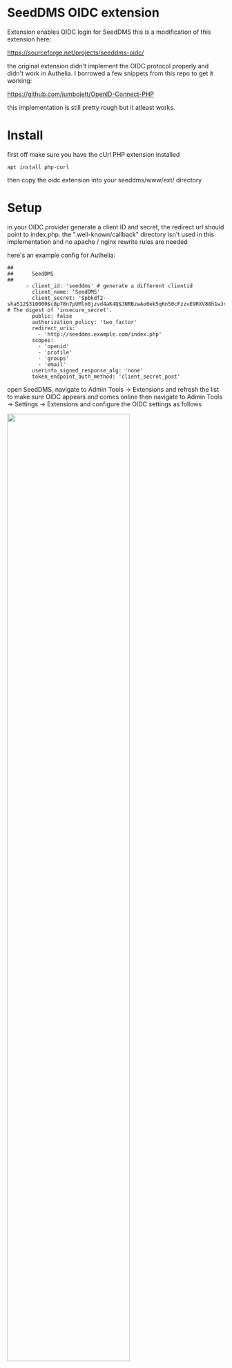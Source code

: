 # SeedDMS OIDC extension

Extension enables OIDC login for SeedDMS
this is a modification of this extension here:

https://sourceforge.net/projects/seeddms-oidc/

the original extension didn't implement the OIDC protocol properly and didn't work in Authelia. I borrowed a few snippets from this repo to get it working:

https://github.com/jumbojett/OpenID-Connect-PHP

this implementation is still pretty rough but it atleast works.

# Install
first off make sure you have the cUrl PHP extension installed

```
apt install php-curl
```

then copy the oidc extension into your seeddms/www/ext/ directory

# Setup
in your OIDC provider generate a client ID and secret, the redirect url should point to index.php. the ".well-known/callback" directory isn't used in this implementation and no apache / nginx rewrite rules are needed

here's an example config for Authelia:
```
##
##      SeedDMS
##
      - client_id: 'seeddms' # generate a different clientid
        client_name: 'SeedDMS'
        client_secret: '$pbkdf2-sha512$310000$c8p78n7pUMln0jzvd4aK4Q$JNRBzwAo0ek5qKn50cFzzvE9RXV88h1wJn5KGiHrD0YKtZaR/nCb2CJPOsKaPK0hjf.9yHxzQGZziziccp6Yng'  # The digest of 'insecure_secret'.
        public: false
        authorization_policy: 'two_factor'
        redirect_uris:
          - 'http://seeddms.example.com/index.php'
        scopes:
          - 'openid'
          - 'profile'
          - 'groups'
          - 'email'
        userinfo_signed_response_alg: 'none'
        token_endpoint_auth_method: 'client_secret_post'
```

open SeedDMS, navigate to Admin Tools -> Extensions and refresh the list to make sure OIDC appears and comes online
then navigate to Admin Tools -> Settings -> Extensions and configure the OIDC settings as follows

<img src="https://github.com/user-attachments/assets/965ec358-3dd9-49a1-abac-90f86083ab6f" width=75%>

# Notes
this will get you logged in. refer to the original OIDC extension for configuring role / group mappings. 

this implementation is extremely rough and skips basically all checksumming / security features which would make it vulnerable to many kinds of attacks. **don't use in a public facing production environment!**.
